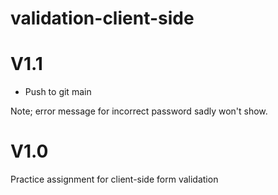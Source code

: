 # validation-client-side
<h1>V1.1</h1>
<ul>
<li> Push to git main
</li>
</ul>
Note; error message for incorrect password sadly won't show. 

<h1>V1.0</h1>
Practice assignment for client-side form validation